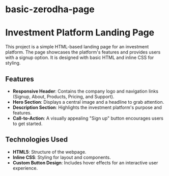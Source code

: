 # basic-zerodha-page
# Investment Platform Landing Page

This project is a simple HTML-based landing page for an investment platform. The page showcases the platform's features and provides users with a signup option. It is designed with basic HTML and inline CSS for styling.

## Features

- **Responsive Header**: Contains the company logo and navigation links (Signup, About, Products, Pricing, and Support).
- **Hero Section**: Displays a central image and a headline to grab attention.
- **Description Section**: Highlights the investment platform's purpose and features.
- **Call-to-Action**: A visually appealing "Sign up" button encourages users to get started.

## Technologies Used

- **HTML5**: Structure of the webpage.
- **Inline CSS**: Styling for layout and components.
- **Custom Button Design**: Includes hover effects for an interactive user experience.



